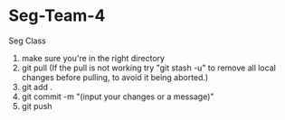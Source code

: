 # Seg-Team-4
Seg Class

1) make sure you're in the right directory
2) git pull (If the pull is not working try "git stash -u" to remove all local changes before pulling, to avoid it being aborted.)
3) git add .
4) git commit -m "(input your changes or a message)"
5) git push


